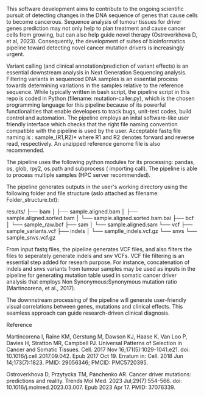 This software development aims to contribute to the ongoing scientific pursuit of detecting changes in the DNA sequence of genes that cause cells to become cancerous. 
Sequence analysis of tumour tissues for driver genes prediction may not only help to plan treatment and cause cancer cells from growing, but can also help guide novel therapy (Ostroverkhova D, et al, 2023). 
Consequently, the development of suites of bioinformatics pipeline toward detecting novel cancer mutation drivers is increasingly urgent.

Variant calling (and clinical annotation/prediction of variant effects) is an essential downstream analysis in Next Generation Sequencing analysis. Filtering variants in sequenced DNA samples is an essential process towards determining variations in the samples relative to the reference sequence. While typically written in bash script, the pipeline script in this repo is coded in Python (filename: mutation-caller.py), which is the chosen programming language for this pipeline because of its powerful functionalities that enable developers to track bugs, unit-test codes, build control and automation. The pipeline employs an inital software-like user friendly interface which checks that the right file naming convention compatible with the pipeline is used by the user. Acceptable fastq file naming is : sample_(R1,R2)* where R1 and R2 denotes forward and reverse read, respectively. An unzipped reference genome file is also recommended. 

The pipeline uses the following python modules for its processing: pandas, os, glob, rpy2, os.path and subprocess ( importing call). The pipeline is able to process multiple samples (HPC server recommended).

The pipeline generates outputs in the user's working directory using the following folder and file structure (aslo attached as filename: Folder_structure.txt):

results/ ├── bam │   ├── sample.aligned.bam │   ├── sample.aligned.sorted.bam │   └── sample.aligned.sorted.bam.bai ├── bcf │   └── sample_raw.bcf ├── sam │   └── sample.aligned.sam └── vcf ├── sample_variants.vcf ├── indels │   └── samplle_indels.vcf.gz └── snvs └── sample_snvs.vcf.gz

From input fastq files, the pipeline generates VCF files, and also filters the files to seperately generate indels and snv VCFs. VCF file filtering is an essential step added for researh purpose. For instance, concatenation of indels and snvs variants from tumour samples may be used as inputs in the pipeline for generating mutation table used in somatic cancer driver analysis that employs Non Synonymous:Synonymous mutation ratio (Martincorena, et al., 2017).

The downnstream processing of the pipeline will generate user-friendly visual correlations between genes, mutations and clinical effects. This seamless approach can guide research-driven clinical diagnosis. 

Reference

Martincorena I, Raine KM, Gerstung M, Dawson KJ, Haase K, Van Loo P, Davies H, Stratton MR, Campbell PJ. Universal Patterns of Selection in Cancer and Somatic Tissues. Cell. 2017 Nov 16;171(5):1029-1041.e21. doi: 10.1016/j.cell.2017.09.042. Epub 2017 Oct 19. Erratum in: Cell. 2018 Jun 14;173(7):1823. PMID: 29056346; PMCID: PMC5720395.

Ostroverkhova D, Przytycka TM, Panchenko AR. Cancer driver mutations: predictions and reality. Trends Mol Med. 2023 Jul;29(7):554-566. doi: 10.1016/j.molmed.2023.03.007. Epub 2023 Apr 17. PMID: 37076339.
